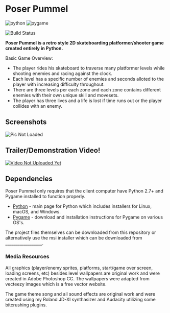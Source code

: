 # Poser Pummel

![python](http://oi65.tinypic.com/2hocv4l.jpg) ![pygame](http://i67.tinypic.com/286mhy.jpg)

![Build Status](https://travis-ci.org/joemccann/dillinger.svg?branch=master)

**Poser Pummel is a retro style 2D skateboarding platformer/shooter game created entirely in Python.**

Basic Game Overview:
  - The player rides his skateboard to traverse many platformer levels while shooting enemies and racing against the clock.
  - Each level has a specific number of enemies and seconds alloted to the player with increasing difficulty throughout.
  - There are three levels per each zone and each zone contains different enemies with their own unique skill and movesets.
  - The player has three lives and a life is lost if time runs out or the player collides with an enemy. 
  
## Screenshots
![Pic Not Loaded](http://i68.tinypic.com/j73o94.png)

## Trailer/Demonstration Video!
[![Video Not Uploaded Yet](https://img.youtube.com/vi/dVAmi1jmFcc/mqdefault.jpg)](https://www.youtube.com/watch?v=dVAmi1jmFcc)

## Dependencies
Poser Pummel only requires that the client computer have Python 2.7+ and Pygame installed to function properly.

* [Python](https://www.python.org/) - main page for Python which includes installers for Linux, macOS, and Windows.
* [Pygame](https://www.pygame.org/wiki/GettingStarted) - download and installation instructions for Pygame on various OS's.

The project files themselves can be downloaded from this repository or alternatively use the msi installer which can be downloaded from __________________.

### Media Resources
All graphics (player/enemy sprites, platforms, start/game over screen, loading screens, etc) besides level wallpapers are original work and were created in Adobe Photoshop CC. The wallpapers were adapted from vecteezy images which is a free vector website.

The game theme song and all sound effects are original work and were created using my Roland JD-XI synthasizer and Audacity utilizing some bitcrushing plugins. 
